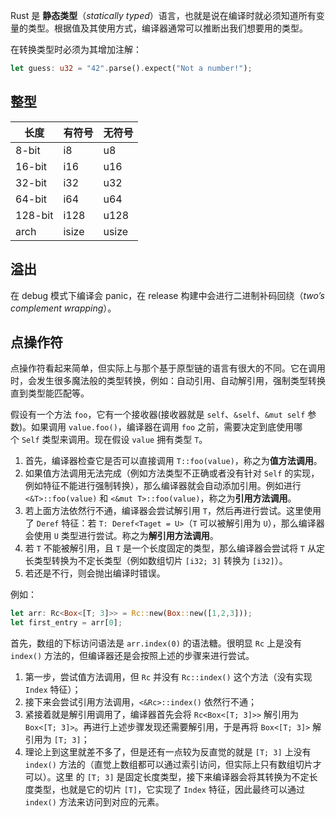 Rust 是 **静态类型**（*statically typed*）语言，也就是说在编译时就必须知道所有变量的类型。根据值及其使用方式，编译器通常可以推断出我们想要用的类型。

在转换类型时必须为其增加注解：

```rust
let guess: u32 = "42".parse().expect("Not a number!");
```

## 整型

| 长度 | 有符号 | 无符号 |
| --- | --- | --- |
| 8-bit | i8 | u8 |
| 16-bit | i16 | u16 |
| 32-bit | i32 | u32 |
| 64-bit | i64 | u64 |
| 128-bit | i128 | u128 |
| arch | isize | usize |

## 溢出

在 debug 模式下编译会 panic，在 release 构建中会进行二进制补码回绕（*two’s complement wrapping*）。

## 点操作符

点操作符看起来简单，但实际上与那个基于原型链的语言有很大的不同。它在调用时，会发生很多魔法般的类型转换，例如：自动引用、自动解引用，强制类型转换直到类型能匹配等。

假设有一个方法 `foo`，它有一个接收器(接收器就是 `self`、`&self`、`&mut self` 参数)。如果调用 `value.foo()`，编译器在调用 `foo` 之前，需要决定到底使用哪个 `Self` 类型来调用。现在假设 `value` 拥有类型 `T`。

1. 首先，编译器检查它是否可以直接调用 `T::foo(value)`，称之为**值方法调用**。
2. 如果值方法调用无法完成（例如方法类型不正确或者没有针对 `Self` 的实现，例如特征不能进行强制转换），那么编译器就会自动添加引用。例如进行 `<&T>::foo(value)` 和 `<&mut T>::foo(value)`，称之为**引用方法调用**。
3. 若上面方法依然行不通，编译器会尝试解引用 `T`，然后再进行尝试。这里使用了 `Deref` 特征：若 `T: Deref<Taget = U>`（`T` 可以被解引用为 `U`），那么编译器会使用 `U`  类型进行尝试。称之为**解引用方法调用**。
4. 若 `T` 不能被解引用，且 `T` 是一个长度固定的类型，那么编译器会尝试将 `T` 从定长类型转换为不定长类型（例如数组切片 `[i32; 3]` 转换为 `[i32]`）。
5. 若还是不行，则会抛出编译时错误。

例如：

```rust
let arr: Rc<Box<[T; 3]>> = Rc::new(Box::new([1,2,3]));
let first_entry = arr[0];
```

首先，数组的下标访问语法是 `arr.index(0)` 的语法糖。很明显 `Rc` 上是没有 `index()` 方法的，但编译器还是会按照上述的步骤来进行尝试。

1. 第一步，尝试值方法调用，但 `Rc` 并没有 `Rc::index()` 这个方法（没有实现 `Index` 特征）；
2. 接下来会尝试引用方法调用，`<&Rc>::index()` 依然行不通；
3. 紧接着就是解引用调用了，编译器首先会将 `Rc<Box<[T; 3]>>` 解引用为 `Box<[T; 3]>`。再进行上述步骤发现还需要解引用，于是再将 `Box<[T; 3]>` 解引用为 `[T; 3]`；
4. 理论上到这里就差不多了，但是还有一点较为反直觉的就是 `[T; 3]` 上没有 `index()` 方法的（直觉上数组都可以通过索引访问，但实际上只有数组切片才可以）。这里 的 `[T; 3]` 是固定长度类型，接下来编译器会将其转换为不定长度类型，也就是它的切片 `[T]`，它实现了 `Index` 特征，因此最终可以通过 `index()` 方法来访问到对应的元素。